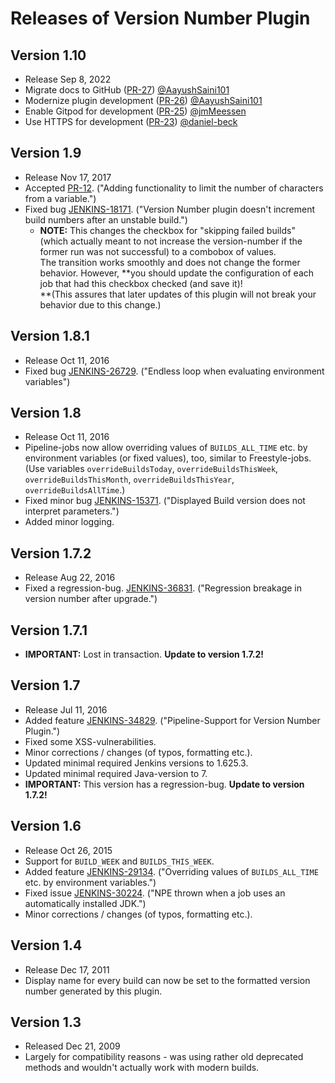 # Releases of Version Number Plugin

## Version 1.10

-   Release Sep 8, 2022
-   Migrate docs to GitHub        ([PR-27](https://github.com/jenkinsci/versionnumber-plugin/pull/27)) [@AayushSaini101](https://github.com/AayushSaini101)
-   Modernize plugin development  ([PR-26](https://github.com/jenkinsci/versionnumber-plugin/pull/26)) [@AayushSaini101](https://github.com/AayushSaini101)
-   Enable Gitpod for development ([PR-25](https://github.com/jenkinsci/versionnumber-plugin/pull/25)) [@jmMeessen](https://github.com/jmMeessen)
-   Use HTTPS for development     ([PR-23](https://github.com/jenkinsci/versionnumber-plugin/pull/23)) [@daniel-beck](https://github.com/daniel-beck)

## Version 1.9

-   Release Nov 17, 2017
-   Accepted [PR-12](https://github.com/jenkinsci/versionnumber-plugin/pull/12). ("Adding
    functionality to limit the number of characters from a variable.")
-   Fixed
    bug [JENKINS-18171](https://issues.jenkins-ci.org/browse/JENKINS-18171). ("Version
    Number plugin doesn't increment build numbers after an unstable
    build.")  
    -   **NOTE:** This changes the checkbox for "skipping failed builds"
        (which actually meant to not increase the version-number if the
        former run was not successful) to a combobox of values.  
        The transition works smoothly and does not change the former
        behavior. However, **you should update the configuration of each
        job that had this checkbox checked (and save it)!  
        **(This assures that later updates of this plugin will not break
        your behavior due to this change.)

## Version 1.8.1

-   Release Oct 11, 2016
-   Fixed
    bug [JENKINS-26729](https://issues.jenkins-ci.org/browse/JENKINS-26729). ("Endless
    loop when evaluating environment variables")

## Version 1.8

-   Release Oct 11, 2016
-   Pipeline-jobs now allow overriding values of `BUILDS_ALL_TIME` etc.
    by environment variables (or fixed values), too, similar to
    Freestyle-jobs.  
    (Use variables `overrideBuildsToday`, `overrideBuildsThisWeek`,
    `overrideBuildsThisMonth`, `overrideBuildsThisYear`,
    `overrideBuildsAllTime`.)
-   Fixed minor
    bug [JENKINS-15371](https://issues.jenkins-ci.org/browse/JENKINS-15371). ("Displayed
    Build version does not interpret parameters.")
-   Added minor logging.

## Version 1.7.2

-   Release Aug 22, 2016
-   Fixed a
    regression-bug. [JENKINS-36831](https://issues.jenkins-ci.org/browse/JENKINS-36831). ("Regression
    breakage in version number after upgrade.")

## Version 1.7.1

-   **IMPORTANT:** Lost in transaction. **Update to version 1.7.2!**

## Version 1.7

-   Release Jul 11, 2016
-   Added
    feature [JENKINS-34829](https://issues.jenkins-ci.org/browse/JENKINS-34829). ("Pipeline-Support
    for Version Number Plugin.")
-   Fixed some XSS-vulnerabilities.
-   Minor corrections / changes (of typos, formatting etc.).
-   Updated minimal required Jenkins versions to 1.625.3.
-   Updated minimal required Java-version to 7.
-   **IMPORTANT:** This version has a regression-bug. **Update to
    version 1.7.2!**

## Version 1.6

-   Release Oct 26, 2015
-   Support for `BUILD_WEEK` and `BUILDS_THIS_WEEK`.
-   Added
    feature [JENKINS-29134](https://issues.jenkins-ci.org/browse/JENKINS-29134). ("Overriding
    values of `BUILDS_ALL_TIME` etc. by environment variables.")
-   Fixed issue
    [JENKINS-30224](https://issues.jenkins-ci.org/browse/JENKINS-30224). ("NPE
    thrown when a job uses an automatically installed JDK.")
-   Minor corrections / changes (of typos, formatting etc.).

## Version 1.4

-   Release Dec 17, 2011
-   Display name for every build can now be set to the formatted version
    number generated by this plugin.

## Version 1.3

-   Released Dec 21, 2009
-   Largely for compatibility reasons - was using rather old deprecated
    methods and wouldn't actually work with modern builds.
